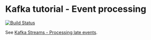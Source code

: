 # Kafka tutorial - Event processing

[![Build Status](https://travis-ci.com/aseigneurin/kafka-tutorial-event-processing.svg?branch=master)](https://travis-ci.com/aseigneurin/kafka-tutorial-event-processing)

See [Kafka Streams - Processing late events](https://aseigneurin.github.io/2018/08/27/kafka-streams-processing-late-events.html).
